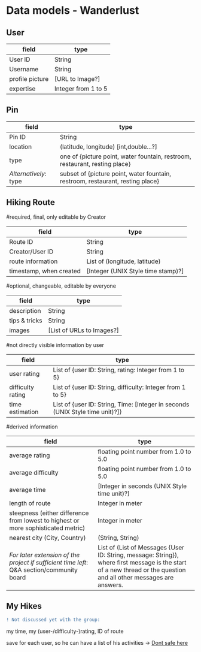 # Data models -  Wanderlust #

## User ##
field | type
------------ | -------------
User ID | String
Username | String
profile picture | [URL to Image?]
expertise | Integer from 1 to 5

## Pin ##
field | type
------------ | -------------
Pin ID | String
location | (latitude, longitude) [int,double...?]
type | one of {picture point, water fountain, restroom, restaurant, resting place}
*Alternatively*: type | subset of {picture point, water fountain, restroom, restaurant, resting place}


## Hiking Route ##

#required, final, only editable by Creator


field | type
------------ | -------------
Route ID | String
Creator/User ID | String
route information | List of (longitude, latitude)
timestamp, when created|  [Integer (UNIX Style time stamp)?]

#optional, changeable, editable by everyone

field | type
------------ | -------------
description|	String
tips & tricks|	String
images|	[List of URLs to Images?]


#not directly visible information by user

field | type
------------ | -------------
user rating| 	List of {user ID: String, rating: Integer from 1 to 5}
difficulty rating| List of {user ID: String, difficulty: Integer from 1 to 5}
time estimation| List of {user ID: String, Time: [Integer in seconds (UNIX Style time unit)?]}

#derived information

field | type
------------ | -------------
average rating| floating point number from 1.0 to 5.0
average difficulty| floating point number from 1.0 to 5.0
average time| [Integer in seconds (UNIX Style time unit)?]
length of route| Integer in meter
steepness (either difference from lowest to highest or more sophisticated metric)| Integer in meter
nearest city (City, Country)| (String, String)
*For later extension of the project if sufficient time left*: Q&A section/community board|  List of (List of Messages {User ID: String, message: String}), where first message is the start of a new thread or the question and all other messages are answers.



## My Hikes ##

```diff
! Not discussed yet with the group:
```

my time, my (user-/difficulty-)rating, ID of route

save for each user, so he can have a list of his activities
-> [Dont safe here](#not-directly-visible-information-by-user)

